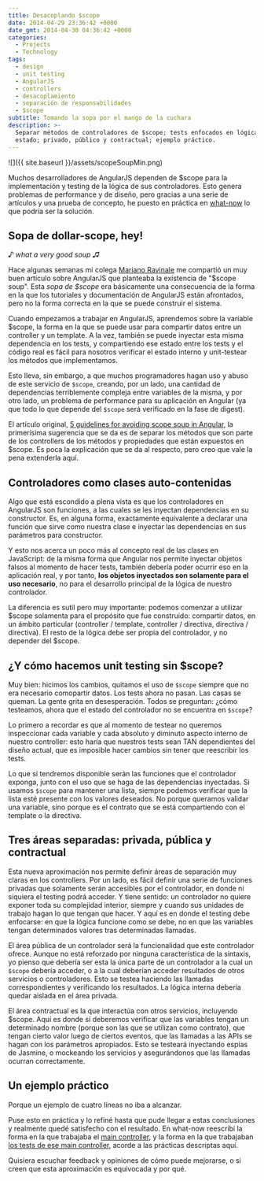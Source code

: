 ```yaml
---
title: Desacoplando $scope
date: 2014-04-29 23:36:42 +0000
date_gmt: 2014-04-30 04:36:42 +0000
categories:
  - Projects
  - Technology
tags:
  - design
  - unit testing
  - AngularJS
  - controllers
  - desacoplamiento
  - separación de responsabilidades
  - $scope
subtitle: Tomando la sopa por el mango de la cuchara
description: >-
  Separar métodos de controladores de $scope; tests enfocados en lógica, no en
  estado; privado, público y contractual; ejemplo práctico.
---
```



![]({{ site.baseurl }}/assets/scopeSoupMin.png)

Muchos desarrolladores de AngularJS dependen de $scope para la implementación y testing de la lógica de sus controladores. Esto genera problemas de performance y de diseño, pero gracias a una serie de artículos y una prueba de concepto, he puesto en práctica en [what-now](http://what-now.heroku.com) lo que podría ser la solución.

<!--more-->

## Sopa de dollar-scope, hey!

_♪ what a very good soup ♫_

Hace algunas semanas mi colega [Mariano Ravinale](http://mravinale.wordpress.com/) me compartió un muy buen artículo sobre AngularJS que planteaba la existencia de "$scope soup". Esta _sopa de $scope_ era básicamente una consecuencia de la forma en la que los tutoriales y documentación de AngularJS están afrontados, pero no la forma correcta en la que se puede construir el sistema.

Cuando empezamos a trabajar en AngularJS, aprendemos sobre la variable $scope, la forma en la que se puede usar para compartir datos entre un controller y un template. A la vez, también se puede inyectar esta misma dependencia en los tests, y compartiendo ese estado entre los tests y el código real es fácil para nosotros verificar el estado interno y unit-testear los métodos que implementamos.

Esto lleva, sin embargo, a que muchos programadores hagan uso y abuso de este servicio de `$scope`, creando, por un lado, una cantidad de dependencias terriblemente compleja entre variables de la misma, y por otro lado, un problema de performance para su aplicación en Angular (ya que todo lo que depende del `$scope` será verificado en la fase de digest).

El artículo original, [5 guidelines for avoiding scope soup in Angular](http://www.technofattie.com/2014/03/21/five-guidelines-for-avoiding-scope-soup-in-angular.html), la primerísima sugerencia que se da es de separar los métodos que son parte de los controllers de los métodos y propiedades que están expuestos en $scope. Es poca la explicación que se da al respecto, pero creo que vale la pena extenderla aquí.

## Controladores como clases auto-contenidas

Algo que está escondido a plena vista es que los controladores en AngularJS son funciones, a las cuales se les inyectan dependencias en su constructor. Es, en alguna forma, exactamente equivalente a declarar una función que sirve como nuestra clase e inyectar las dependencias en sus parámetros para constructor.

<script src="https://gist.github.com/AlphaGit/09af98de7ac11cf7a1fe.js"></script>

Y esto nos acerca un poco más al concepto real de las clases en JavaScript: de la misma forma que Angular nos permite inyectar objetos falsos al momento de hacer tests, también debería poder ocurrir eso en la aplicación real, y por tanto, **los objetos inyectados son solamente para el uso necesario**, no para el desarrollo principal de la lógica de nuestro controlador.

La diferencia es sutil pero muy importante: podemos comenzar a utilizar $scope solamenta para el propósito que fue construido: compartir datos, en un ámbito particular (controller / template, controller / directiva, directiva / directiva). El resto de la lógica debe ser propia del controlador, y no depender del $scope.

##  ¿Y cómo hacemos unit testing sin $scope?

Muy bien: hicimos los cambios, quitamos el uso de `$scope` siempre que no era necesario comopartir datos. Los tests ahora no pasan. Las casas se queman. La gente grita en desesperación. Todos se preguntan:  ¿cómo testeamos, ahora que el estado del controlador no se encuentra en `$scope`?

Lo primero a recordar es que al momento de testear no queremos inspeccionar cada variable y cada absoluto y diminuto aspecto interno de nuestro controller: esto haría que nuestros tests sean TAN dependientes del diseño actual, que es imposible hacer cambios sin tener que reescribir los tests.

Lo que sí tendremos disponible serán las funciones que el controlador exponga, junto con el uso que se haga de las dependencias inyectadas. Si usamos `$scope` para mantener una lista, siempre podemos verificar que la lista esté presente con los valores deseados. No porque queramos validar una variable, sino porque es el contrato que se está compartiendo con el template o la directiva.

<script src="https://gist.github.com/AlphaGit/57cf51d23e246bd01226.js"></script>

## Tres áreas separadas: privada, pública y contractual

Esta nueva aproximación nos permite definir áreas de separación muy claras en los controllers. Por un lado, es fácil definir una serie de funciones privadas que solamente serán accesibles por el controlador, en donde ni siquiera el testing podrá acceder. Y tiene sentido: un controlador no quiere exponer toda su complejidad interior, siempre y cuando sus  unidades de trabajo hagan lo que tengan que hacer. Y aquí es en donde el testing debe enfocarse: en que la lógica funcione como se debe, no en que las variables tengan determinados valores tras determinadas llamadas.

El área pública de un controlador será la funcionalidad que este controlador ofrece. Aunque no está reforzado por ninguna característica de la sintaxis, yo pienso que debería ser esta la única parte de un controlador a la cual un `$scope` debería acceder, o a la cual deberían acceder resultados de otros servicios o controladores. Esto se testea haciendo las llamadas correspondientes y verificando los resultados. La lógica interna debería quedar aislada en el área privada.

El área contractual es la que interactúa con otros servicios, incluyendo $scope. Aquí es donde sí deberemos verificar que las variables tengan un determinado nombre (porque son las que se utilizan como contrato), que tengan cierto valor luego de ciertos eventos, que las llamadas a las APIs se hagan con los parámetros apropiados. Esto se testeará inyectando espías de Jasmine, o mockeando los servicios y asegurándonos que las llamadas ocurran correctamente.

## Un ejemplo práctico

Porque un ejemplo de cuatro líneas no iba a alcanzar.

Puse esto en práctica y lo refiné hasta que pude llegar a estas conclusiones y realmente quedé satisfecho con el resultado. En what-now reescribí la forma en la que trabajaba el [main controller](https://github.com/AlphaGit/what-now/blob/768abafb44c1a525e16a034f22b2b851c796f5a3/app/scripts/controllers/main.js), y la forma en la que trabajaban [los tests de ese main controller](https://github.com/AlphaGit/what-now/blob/768abafb44c1a525e16a034f22b2b851c796f5a3/test/spec/controllers/main.js), acorde a las prácticas descriptas aquí.

Quisiera escuchar feedback y opiniones de cómo puede mejorarse, o si creen que esta aproximación es equivocada y por qué.
